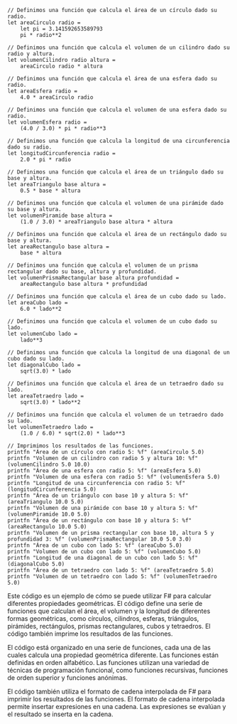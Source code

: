 ```f#
// Definimos una función que calcula el área de un círculo dado su radio.
let areaCirculo radio =
    let pi = 3.141592653589793
    pi * radio**2

// Definimos una función que calcula el volumen de un cilindro dado su radio y altura.
let volumenCilindro radio altura =
    areaCirculo radio * altura

// Definimos una función que calcula el área de una esfera dado su radio.
let areaEsfera radio =
    4.0 * areaCirculo radio

// Definimos una función que calcula el volumen de una esfera dado su radio.
let volumenEsfera radio =
    (4.0 / 3.0) * pi * radio**3

// Definimos una función que calcula la longitud de una circunferencia dado su radio.
let longitudCircunferencia radio =
    2.0 * pi * radio

// Definimos una función que calcula el área de un triángulo dado su base y altura.
let areaTriangulo base altura =
    0.5 * base * altura

// Definimos una función que calcula el volumen de una pirámide dado su base y altura.
let volumenPiramide base altura =
    (1.0 / 3.0) * areaTriangulo base altura * altura

// Definimos una función que calcula el área de un rectángulo dado su base y altura.
let areaRectangulo base altura =
    base * altura

// Definimos una función que calcula el volumen de un prisma rectangular dado su base, altura y profundidad.
let volumenPrismaRectangular base altura profundidad =
    areaRectangulo base altura * profundidad

// Definimos una función que calcula el área de un cubo dado su lado.
let areaCubo lado =
    6.0 * lado**2

// Definimos una función que calcula el volumen de un cubo dado su lado.
let volumenCubo lado =
    lado**3

// Definimos una función que calcula la longitud de una diagonal de un cubo dado su lado.
let diagonalCubo lado =
    sqrt(3.0) * lado

// Definimos una función que calcula el área de un tetraedro dado su lado.
let areaTetraedro lado =
    sqrt(3.0) * lado**2

// Definimos una función que calcula el volumen de un tetraedro dado su lado.
let volumenTetraedro lado =
    (1.0 / 6.0) * sqrt(2.0) * lado**3

// Imprimimos los resultados de las funciones.
printfn "Área de un círculo con radio 5: %f" (areaCirculo 5.0)
printfn "Volumen de un cilindro con radio 5 y altura 10: %f" (volumenCilindro 5.0 10.0)
printfn "Área de una esfera con radio 5: %f" (areaEsfera 5.0)
printfn "Volumen de una esfera con radio 5: %f" (volumenEsfera 5.0)
printfn "Longitud de una circunferencia con radio 5: %f" (longitudCircunferencia 5.0)
printfn "Área de un triángulo con base 10 y altura 5: %f" (areaTriangulo 10.0 5.0)
printfn "Volumen de una pirámide con base 10 y altura 5: %f" (volumenPiramide 10.0 5.0)
printfn "Área de un rectángulo con base 10 y altura 5: %f" (areaRectangulo 10.0 5.0)
printfn "Volumen de un prisma rectangular con base 10, altura 5 y profundidad 3: %f" (volumenPrismaRectangular 10.0 5.0 3.0)
printfn "Área de un cubo con lado 5: %f" (areaCubo 5.0)
printfn "Volumen de un cubo con lado 5: %f" (volumenCubo 5.0)
printfn "Longitud de una diagonal de un cubo con lado 5: %f" (diagonalCubo 5.0)
printfn "Área de un tetraedro con lado 5: %f" (areaTetraedro 5.0)
printfn "Volumen de un tetraedro con lado 5: %f" (volumenTetraedro 5.0)
```

Este código es un ejemplo de cómo se puede utilizar F# para calcular diferentes propiedades geométricas. El código define una serie de funciones que calculan el área, el volumen y la longitud de diferentes formas geométricas, como círculos, cilindros, esferas, triángulos, pirámides, rectángulos, prismas rectangulares, cubos y tetraedros. El código también imprime los resultados de las funciones.

El código está organizado en una serie de funciones, cada una de las cuales calcula una propiedad geométrica diferente. Las funciones están definidas en orden alfabético. Las funciones utilizan una variedad de técnicas de programación funcional, como funciones recursivas, funciones de orden superior y funciones anónimas.

El código también utiliza el formato de cadena interpolada de F# para imprimir los resultados de las funciones. El formato de cadena interpolada permite insertar expresiones en una cadena. Las expresiones se evalúan y el resultado se inserta en la cadena.